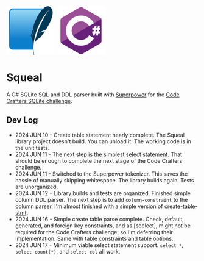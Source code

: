 <div>
<img src="https://github.com/devicons/devicon/blob/master/icons/sqlite/sqlite-original.svg" title="sqlite-logo" alt="sqlite-logo" height="128" />
<img src="https://github.com/devicons/devicon/blob/master/icons/csharp/csharp-original.svg" title="csharp-logo" alt="csharp-logo" height="128" />


# Squeal
A C# SQLite SQL and DDL parser built with [Superpower](https://github.com/datalust/superpower) for the [Code Crafters SQLite challenge](https://app.codecrafters.io/courses/sqlite/introduction).

## Dev Log
- 2024 JUN 10 - Create table statement nearly complete. The Squeal library project doesn't build. You can unload it. The working code is in the unit tests.
- 2024 JUN 11 - The next step is the simplest select statement. That should be enough to complete the next stage of the Code Crafters challenge.
- 2024 JUN 11 - Switched to the Superpower tokenizer. This saves the hassle of manually skipping whitespace. The library builds again. Tests are unorganized.
- 2024 JUN 12 - Library builds and tests are organized. Finished simple column DDL parser. The next step is to add `column-constraint` to the column parser. I'm almost finished with a simple version of [create-table-stmt](https://www.sqlite.org/syntax/create-table-stmt.html).
- 2024 JUN 16 - Simple create table parse complete. Check, default, generated, and foreign key constraints, and as [seelect], might not be required for the Code Crafters challenge, so I'm deferring their implementation. Same with table constraints and table options.
- 2024 JUN 17 - Minimum viable select statement support. `select *`, `select count(*)`, and `select col` all work.
</div>
